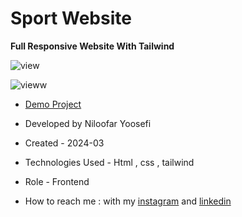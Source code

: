 # Sport Website 

**Full Responsive Website With Tailwind**

![view](https://github.com/niloufar-yousefi/Sport-Website1/assets/156951582/faa22a25-fc15-4ea7-90b1-9a6d7e62f219)

![vieww](https://github.com/niloufar-yousefi/Sport-Website1/assets/156951582/205df4eb-ffe3-4443-9888-135cc2e852c1)

- [Demo Project](https://niloufar-yousefi.github.io/Sport-Website1/)

- Developed by Niloofar Yoosefi

- Created - 2024-03

- Technologies Used - Html , css , tailwind 


- Role - Frontend

- How to reach me : with my [instagram](https://github.com/niloufar-yousefi) and [linkedin](https://www.linkedin.com/in/niloofar-yoosefikhorram-242742143/)
